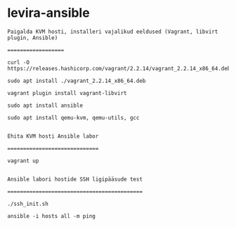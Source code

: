 # levira-ansible

    Paigalda KVM hosti, installeri vajalikud eeldused (Vagrant, libvirt plugin, Ansible)

    ==================

    curl -O https://releases.hashicorp.com/vagrant/2.2.14/vagrant_2.2.14_x86_64.deb

    sudo apt install ./vagrant_2.2.14_x86_64.deb

    vagrant plugin install vagrant-libvirt

    sudo apt install ansible

    sudo apt install qemu-kvm, qemu-utils, gcc


    Ehita KVM hosti Ansible labor

    =============================   

    vagrant up


    Ansible labori hostide SSH ligipääsude test

    =========================================== 

    ./ssh_init.sh  

    ansible -i hosts all -m ping
